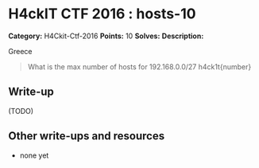 # H4ckIT CTF 2016 : hosts-10

**Category:** H4Ckit-Ctf-2016
**Points:** 10
**Solves:**
**Description:**

Greece

> What is the max number of hosts for  192.168.0.0/27  h4ck1t{number}

## Write-up

(TODO)

## Other write-ups and resources

* none yet
